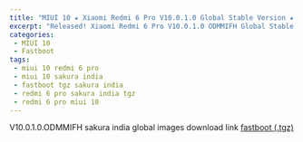 ```yaml
---
title: "MIUI 10 ★ Xiaomi Redmi 6 Pro V10.0.1.0 Global Stable Version ★ Fastboot ROM Download"
excerpt: "Released! Xiaomi Redmi 6 Pro V10.0.1.0 ODMMIFH Global Stable Version Fastboot File Download"
categories:
 - MIUI 10
 - Fastboot
tags:
 - miui 10 redmi 6 pro
 - miui 10 sakura india
 - fastboot tgz sakura india
 - redmi 6 pro sakura india tgz
 - redmi 6 pro miui 10
---
```


V10.0.1.0.ODMMIFH sakura india global images download link [fastboot (.tgz)](http://bigota.d.miui.com/V10.0.1.0.ODMMIFH/sakura_india_global_images_V10.0.1.0.ODMMIFH_20181107.0000.00_8.1_global_4811922899.tgz)

